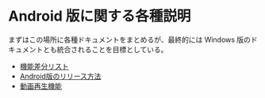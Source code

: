 # Android 版に関する各種説明

まずはこの場所に各種ドキュメントをまとめるが、最終的には Windows 版のドキュメントとも統合されることを目標としている。

* [機能差分リスト](https://krkrz.github.io/multi_platform_design/android_api.html)
* [Android版のリリース方法](https://krkrz.github.io/multi_platform_design/develop_android.html)
* [動画再生機能](https://krkrz.github.io/multi_platform_design/video_overlay.html)